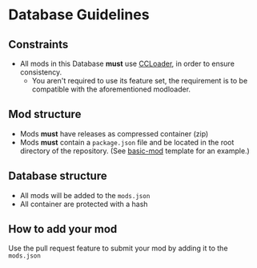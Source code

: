 # Database Guidelines
## Constraints
- All mods in this Database **must** use [CCLoader](https://github.com/CCDirectLink/CCLoader), in order to ensure consistency. 
	- You aren't required to use its feature set, the requirement is to be compatible with the aforementioned modloader.

## Mod structure
- Mods **must** have releases as compressed container (zip)
- Mods **must** contain a `package.json` file and be located in the root directory of the repository. (See [basic-mod](https://github.com/CCDirectLink/basic-mod) template for an example.)

## Database structure
- All mods will be added to the `mods.json`
- All container are protected with a hash

## How to add your mod
Use the pull request feature to submit your mod by adding it to the `mods.json`

